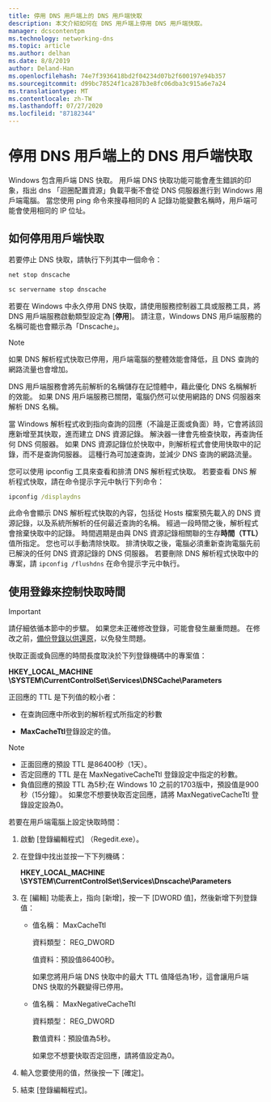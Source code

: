 ```yaml
---
title: 停用 DNS 用戶端上的 DNS 用戶端快取
description: 本文介紹如何在 DNS 用戶端上停用 DNS 用戶端快取。
manager: dcscontentpm
ms.technology: networking-dns
ms.topic: article
ms.author: delhan
ms.date: 8/8/2019
author: Deland-Han
ms.openlocfilehash: 74e7f3936418bd2f04234d07b2f600197e94b357
ms.sourcegitcommit: d99bc78524f1ca287b3e8fc06dba3c915a6e7a24
ms.translationtype: MT
ms.contentlocale: zh-TW
ms.lasthandoff: 07/27/2020
ms.locfileid: "87182344"
---
```

# <a name="disable-dns-client-side-caching-on-dns-clients"></a>停用 DNS 用戶端上的 DNS 用戶端快取

Windows 包含用戶端 DNS 快取。 用戶端 DNS 快取功能可能會產生錯誤的印象，指出 dns 「迴圈配置資源」負載平衡不會從 DNS 伺服器進行到 Windows 用戶端電腦。 當您使用 ping 命令來搜尋相同的 A 記錄功能變數名稱時，用戶端可能會使用相同的 IP 位址。  

## <a name="how-to-disable-client-side-caching"></a>如何停用用戶端快取

若要停止 DNS 快取，請執行下列其中一個命令：

```cmd
net stop dnscache
```

```cmd
sc servername stop dnscache
```


若要在 Windows 中永久停用 DNS 快取，請使用服務控制器工具或服務工具，將 DNS 用戶端服務啟動類型設定為 [**停用**]。 請注意，Windows DNS 用戶端服務的名稱可能也會顯示為「Dnscache」。 

> [!NOTE]
> 如果 DNS 解析程式快取已停用，用戶端電腦的整體效能會降低，且 DNS 查詢的網路流量也會增加。 

DNS 用戶端服務會將先前解析的名稱儲存在記憶體中，藉此優化 DNS 名稱解析的效能。 如果 DNS 用戶端服務已關閉，電腦仍然可以使用網路的 DNS 伺服器來解析 DNS 名稱。 

當 Windows 解析程式收到指向查詢的回應（不論是正面或負面）時，它會將該回應新增至其快取，進而建立 DNS 資源記錄。 解決器一律會先檢查快取，再查詢任何 DNS 伺服器。 如果 DNS 資源記錄位於快取中，則解析程式會使用快取中的記錄，而不是查詢伺服器。 這種行為可加速查詢，並減少 DNS 查詢的網路流量。 

您可以使用 ipconfig 工具來查看和排清 DNS 解析程式快取。 若要查看 DNS 解析程式快取，請在命令提示字元中執行下列命令：

```cmd
ipconfig /displaydns 
```

此命令會顯示 DNS 解析程式快取的內容，包括從 Hosts 檔案預先載入的 DNS 資源記錄，以及系統所解析的任何最近查詢的名稱。 經過一段時間之後，解析程式會捨棄快取中的記錄。 時間週期是由與 DNS 資源記錄相關聯的生存**時間（TTL）** 值所指定。 您也可以手動清除快取。 排清快取之後，電腦必須重新查詢電腦先前已解決的任何 DNS 資源記錄的 DNS 伺服器。 若要刪除 DNS 解析程式快取中的專案，請 `ipconfig /flushdns` 在命令提示字元中執行。

## <a name="using-the-registry-to-control-the-caching-time"></a>使用登錄來控制快取時間

> [!IMPORTANT]  
> 請仔細依循本節中的步驟。 如果您未正確修改登錄，可能會發生嚴重問題。 在修改之前，[備份登錄以供還原](https://support.microsoft.com/help/322756)，以免發生問題。

快取正面或負回應的時間長度取決於下列登錄機碼中的專案值：

**HKEY_LOCAL_MACHINE \SYSTEM\CurrentControlSet\Services\DNSCache\Parameters**

正回應的 TTL 是下列值的較小者： 

- 在查詢回應中所收到的解析程式所指定的秒數

- **MaxCacheTtl**登錄設定的值。

>[!Note]
>- 正面回應的預設 TTL 是86400秒（1天）。
>- 否定回應的 TTL 是在 MaxNegativeCacheTtl 登錄設定中指定的秒數。
>- 負值回應的預設 TTL 為5秒;在 Windows 10 之前的1703版中，預設值是900秒（15分鐘）。
如果您不想要快取否定回應，請將 MaxNegativeCacheTtl 登錄設定設為0。

若要在用戶端電腦上設定快取時間：

1. 啟動 [登錄編輯程式] （Regedit.exe）。

2. 在登錄中找出並按一下下列機碼：

   **HKEY_LOCAL_MACHINE \SYSTEM\CurrentControlSet\Services\Dnscache\Parameters**

3. 在 [編輯] 功能表上，指向 [新增]，按一下 [DWORD 值]，然後新增下列登錄值：

   - 值名稱： MaxCacheTtl

     資料類型： REG_DWORD

     值資料：預設值86400秒。

     如果您將用戶端 DNS 快取中的最大 TTL 值降低為1秒，這會讓用戶端 DNS 快取的外觀變得已停用。

   - 值名稱： MaxNegativeCacheTtl

     資料類型： REG_DWORD

     數值資料：預設值為5秒。

     如果您不想要快取否定回應，請將值設定為0。

4. 輸入您要使用的值，然後按一下 [確定]。

5. 結束 [登錄編輯程式]。
